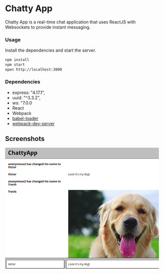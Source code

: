 Chatty App
=====================

Chatty App is a real-time chat application that uses ReactJS with Websockets to provide
instant messaging.

### Usage

Install the dependencies and start the server.

```
npm install
npm start
open http://localhost:3000
```

### Dependencies
* express: "4.17.1",
* uuid: "^3.3.2",
* ws: "7.0.0
* React
* Webpack
* [babel-loader](https://github.com/babel/babel-loader)
* [webpack-dev-server](https://github.com/webpack/webpack-dev-server)

## Screenshots

!["Screenshot of chatty messages"](https://github.com/victor-h-huynh/ChattyApp/blob/master/docs/ChattyApp.png?raw=true)
